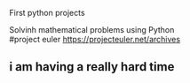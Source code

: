 First python projects

Solvinh mathematical problems using Python <br>
#project euler https://projecteuler.net/archives <br>

## i am having a really hard time

